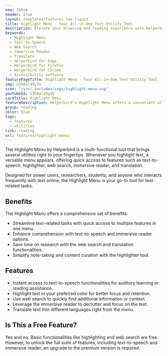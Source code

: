 ```yaml
---
new: false
header: true
layout: templates/features_two.liquid
title: Highlight Menu - Your All-in-One Text Utility Tool
description: Elevate your browsing and reading experience with Helperbird's Highlight Menu. Access text-to-speech, highlighter, web search, immersive reader, and translation functionalities, all from a single menu when you highlight text.
keywords:
  - Highlight Menu
  - Text-to-Speech
  - Web Search
  - Immersive Reader
  - Translate
  - Helperbird for Edge
  - Helperbird for Firefox
  - Helperbird for Chrome
  - Accessibility software
featurePageTitle: Highlight Menu - Your All-in-One Text Utility Tool
img: U3h8al49y2U
icon: "/src/_includes/svgs/highlight-menu.svg"
youtubeId: U3h8al49y2U
cardTitle: Highlight Menu
featureDescription: Helperbird's Highlight Menu offers a convenient all-in-one text utility solution. Highlight any text and instantly access functionalities like text-to-speech, web search, immersive reader, and translation.
group: reading
color: blue
tags:
  - features
  - utilities
link: reading
url: features/highlight-menu/
---
```



The Highlight Menu by Helperbird is a multi-functional tool that brings several utilities right to your fingertips. Whenever you highlight text, a versatile menu appears, offering quick access to features such as text-to-speech, highlighter, web search, immersive reader, and translation.

Designed for power users, researchers, students, and anyone who interacts frequently with text online, the Highlight Menu is your go-to tool for text-related tasks.

## Benefits

The Highlight Menu offers a comprehensive set of benefits:

- Streamline text-related tasks with quick access to multiple features in one menu.
- Enhance comprehension with text-to-speech and immersive reader options.
- Save time on research with the web search and translation functionalities.
- Simplify note-taking and content curation with the highlighter tool.

## Features

- Instant access to text-to-speech functionalities for auditory learning or reading assistance.
- Highlight text in your preferred color for better focus and retention.
- Use web search to quickly find additional information or context.
- Leverage the immersive reader to declutter and focus on the text.
- Translate text into different languages right from the menu.

## Is This a Free Feature?

Yes and no. Basic functionalities like highlighting and web search are free. However, to unlock the full suite of features, including text-to-speech and immersive reader, an upgrade to the premium version is required.
